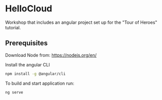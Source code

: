 # HelloCloud
Workshop that includes an angular project set up for the "Tour of Heroes" tutorial.

## Prerequisites

Download Node from: https://nodejs.org/en/

Install the angular CLI
```bash
npm install -g @angular/cli
```
To build and start application run:
```bash
ng serve
```
